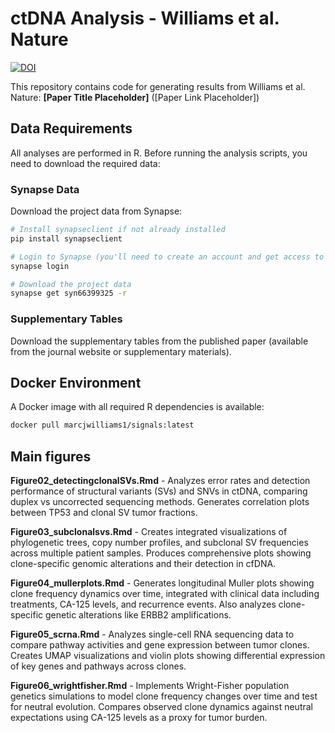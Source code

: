 # ctDNA Analysis - Williams et al. Nature
[![DOI](https://zenodo.org/badge/1013093862.svg)](https://doi.org/10.5281/zenodo.15798215)

This repository contains code for generating results from Williams et al. Nature: **[Paper Title Placeholder]** ([Paper Link Placeholder])

## Data Requirements

All analyses are performed in R. Before running the analysis scripts, you need to download the required data:

### Synapse Data
Download the project data from Synapse:
```bash
# Install synapseclient if not already installed
pip install synapseclient

# Login to Synapse (you'll need to create an account and get access to the project)
synapse login

# Download the project data
synapse get syn66399325 -r
```

### Supplementary Tables
Download the supplementary tables from the published paper (available from the journal website or supplementary materials).

## Docker Environment

A Docker image with all required R dependencies is available:
```bash
docker pull marcjwilliams1/signals:latest
```

## Main figures

**Figure02_detectingclonalSVs.Rmd** - Analyzes error rates and detection performance of structural variants (SVs) and SNVs in ctDNA, comparing duplex vs uncorrected sequencing methods. Generates correlation plots between TP53 and clonal SV tumor fractions.

**Figure03_subclonalsvs.Rmd** - Creates integrated visualizations of phylogenetic trees, copy number profiles, and subclonal SV frequencies across multiple patient samples. Produces comprehensive plots showing clone-specific genomic alterations and their detection in cfDNA.

**Figure04_mullerplots.Rmd** - Generates longitudinal Muller plots showing clone frequency dynamics over time, integrated with clinical data including treatments, CA-125 levels, and recurrence events. Also analyzes clone-specific genetic alterations like ERBB2 amplifications.

**Figure05_scrna.Rmd** - Analyzes single-cell RNA sequencing data to compare pathway activities and gene expression between tumor clones. Creates UMAP visualizations and violin plots showing differential expression of key genes and pathways across clones.

**Figure06_wrightfisher.Rmd** - Implements Wright-Fisher population genetics simulations to model clone frequency changes over time and test for neutral evolution. Compares observed clone dynamics against neutral expectations using CA-125 levels as a proxy for tumor burden.